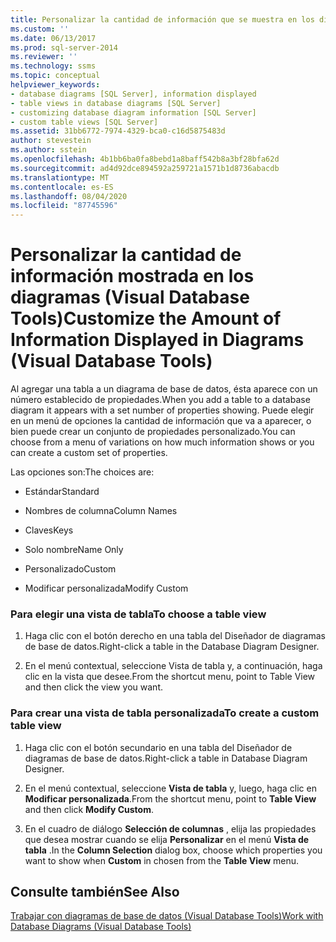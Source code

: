 ```yaml
---
title: Personalizar la cantidad de información que se muestra en los diagramas (Visual Database Tools) | Microsoft Docs
ms.custom: ''
ms.date: 06/13/2017
ms.prod: sql-server-2014
ms.reviewer: ''
ms.technology: ssms
ms.topic: conceptual
helpviewer_keywords:
- database diagrams [SQL Server], information displayed
- table views in database diagrams [SQL Server]
- customizing database diagram information [SQL Server]
- custom table views [SQL Server]
ms.assetid: 31bb6772-7974-4329-bca0-c16d5875483d
author: stevestein
ms.author: sstein
ms.openlocfilehash: 4b1bb6ba0fa8bebd1a8baff542b8a3bf28bfa62d
ms.sourcegitcommit: ad4d92dce894592a259721a1571b1d8736abacdb
ms.translationtype: MT
ms.contentlocale: es-ES
ms.lasthandoff: 08/04/2020
ms.locfileid: "87745596"
---
```

# <a name="customize-the-amount-of-information-displayed-in-diagrams-visual-database-tools"></a><span data-ttu-id="1e60b-102">Personalizar la cantidad de información mostrada en los diagramas (Visual Database Tools)</span><span class="sxs-lookup"><span data-stu-id="1e60b-102">Customize the Amount of Information Displayed in Diagrams (Visual Database Tools)</span></span>
  <span data-ttu-id="1e60b-103">Al agregar una tabla a un diagrama de base de datos, ésta aparece con un número establecido de propiedades.</span><span class="sxs-lookup"><span data-stu-id="1e60b-103">When you add a table to a database diagram it appears with a set number of properties showing.</span></span> <span data-ttu-id="1e60b-104">Puede elegir en un menú de opciones la cantidad de información que va a aparecer, o bien puede crear un conjunto de propiedades personalizado.</span><span class="sxs-lookup"><span data-stu-id="1e60b-104">You can choose from a menu of variations on how much information shows or you can create a custom set of properties.</span></span>  
  
 <span data-ttu-id="1e60b-105">Las opciones son:</span><span class="sxs-lookup"><span data-stu-id="1e60b-105">The choices are:</span></span>  
  
-   <span data-ttu-id="1e60b-106">Estándar</span><span class="sxs-lookup"><span data-stu-id="1e60b-106">Standard</span></span>  
  
-   <span data-ttu-id="1e60b-107">Nombres de columna</span><span class="sxs-lookup"><span data-stu-id="1e60b-107">Column Names</span></span>  
  
-   <span data-ttu-id="1e60b-108">Claves</span><span class="sxs-lookup"><span data-stu-id="1e60b-108">Keys</span></span>  
  
-   <span data-ttu-id="1e60b-109">Solo nombre</span><span class="sxs-lookup"><span data-stu-id="1e60b-109">Name Only</span></span>  
  
-   <span data-ttu-id="1e60b-110">Personalizado</span><span class="sxs-lookup"><span data-stu-id="1e60b-110">Custom</span></span>  
  
-   <span data-ttu-id="1e60b-111">Modificar personalizada</span><span class="sxs-lookup"><span data-stu-id="1e60b-111">Modify Custom</span></span>  
  
### <a name="to-choose-a-table-view"></a><span data-ttu-id="1e60b-112">Para elegir una vista de tabla</span><span class="sxs-lookup"><span data-stu-id="1e60b-112">To choose a table view</span></span>  
  
1.  <span data-ttu-id="1e60b-113">Haga clic con el botón derecho en una tabla del Diseñador de diagramas de base de datos.</span><span class="sxs-lookup"><span data-stu-id="1e60b-113">Right-click a table in the Database Diagram Designer.</span></span>  
  
2.  <span data-ttu-id="1e60b-114">En el menú contextual, seleccione Vista de tabla y, a continuación, haga clic en la vista que desee.</span><span class="sxs-lookup"><span data-stu-id="1e60b-114">From the shortcut menu, point to Table View and then click the view you want.</span></span>  
  
### <a name="to-create-a-custom-table-view"></a><span data-ttu-id="1e60b-115">Para crear una vista de tabla personalizada</span><span class="sxs-lookup"><span data-stu-id="1e60b-115">To create a custom table view</span></span>  
  
1.  <span data-ttu-id="1e60b-116">Haga clic con el botón secundario en una tabla del Diseñador de diagramas de base de datos.</span><span class="sxs-lookup"><span data-stu-id="1e60b-116">Right-click a table in Database Diagram Designer.</span></span>  
  
2.  <span data-ttu-id="1e60b-117">En el menú contextual, seleccione **Vista de tabla** y, luego, haga clic en **Modificar personalizada**.</span><span class="sxs-lookup"><span data-stu-id="1e60b-117">From the shortcut menu, point to **Table View** and then click **Modify Custom**.</span></span>  
  
3.  <span data-ttu-id="1e60b-118">En el cuadro de diálogo **Selección de columnas** , elija las propiedades que desea mostrar cuando se elija **Personalizar** en el menú **Vista de tabla** .</span><span class="sxs-lookup"><span data-stu-id="1e60b-118">In the **Column Selection** dialog box, choose which properties you want to show when **Custom** in chosen from the **Table View** menu.</span></span>  
  
## <a name="see-also"></a><span data-ttu-id="1e60b-119">Consulte también</span><span class="sxs-lookup"><span data-stu-id="1e60b-119">See Also</span></span>  
 [<span data-ttu-id="1e60b-120">Trabajar con diagramas de base de datos &#40;Visual Database Tools&#41;</span><span class="sxs-lookup"><span data-stu-id="1e60b-120">Work with Database Diagrams &#40;Visual Database Tools&#41;</span></span>](visual-database-tools.md)  
  
  
